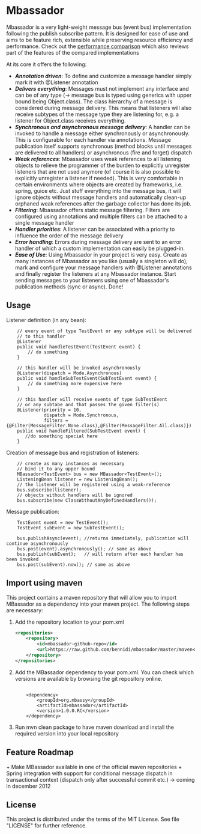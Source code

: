 Mbassador
=========

Mbassador is a very light-weight message bus (event bus) implementation following the publish subscribe pattern. It is designed
for ease of use and aims to be feature rich, extensible while preserving resource efficiency and performance.
Check out the <a href="http://codeblock.engio.net/?p=37" target="_blank">performance comparison</a> which also reviews part of the features of the compared implementations

At its core it offers the following:

+ <em><strong>Annotation driven</em></strong>: To define and customize a message handler simply mark it with @Listener annotation
+ <em><strong>Delivers everything</em></strong>: Messages must not implement any interface and can be of any type (-> message bus is typed using generics with upper
bound being Object.class). The class hierarchy of a message is considered during message delivery. This means that listeners will also receive
subtypes of the message type they are listening for, e.g. a listener for Object.class receives everything.
+ <em><strong>Synchronous and asynchronous message delivery</em></strong>: A handler can be invoked to handle a message either synchronously or
asynchronously. This is configurable for each handler via annotations. Message publication itself supports synchronous (method
blocks until messages are delivered to all handlers) or asynchronous (fire and forget) dispatch
+ <em><strong>Weak references</em></strong>: Mbassador uses weak references to all listening objects to relieve the programmer of the burden to explicitly unregister
listeners that are not used anymore (of course it is also possible to explicitly unregister a listener if needed). This is very comfortable
in certain environments where objects are created by frameworks, i.e. spring, guice etc. Just stuff everything into the message bus, it will
ignore objects without message handlers and automatically clean-up orphaned weak references after the garbage collector has done its job.
+ <em><strong>Filtering</em></strong>: Mbassador offers static message filtering. Filters are configured using annotations and multiple filters can be attached to
a single message handler
+ <em><strong>Handler priorities</em></strong>: A listener can be associated with a priority to influence the order of the message delivery
+ <em><strong>Error handling</em></strong>: Errors during message delivery are sent to an error handler of which a custom implementation can easily be plugged-in.
+ <em><strong>Ease of Use</em></strong>: Using Mbassador in your project is very easy. Create as many instances of Mbassador as you like (usually a singleton will do),
mark and configure your message handlers with @Listener annotations and finally register the listeners at any Mbassador instance. Start
sending messages to your listeners using one of Mbassador's publication methods (sync or async). Done!



 <h2>Usage</h2>

Listener definition (in any bean):

        // every event of type TestEvent or any subtype will be delivered
        // to this handler
        @Listener
		public void handleTestEvent(TestEvent event) {
			// do something
		}

        // this handler will be invoked asynchronously
		@Listener(dispatch = Mode.Asynchronous)
		public void handleSubTestEvent(SubTestEvent event) {
            // do something more expensive here
		}

		// this handler will receive events of type SubTestEvent
        // or any subtabe and that passes the given filter(s)
        @Listener(priority = 10,
                  dispatch = Mode.Synchronous,
                  filters = {@Filter(MessageFilter.None.class),@Filter(MessageFilter.All.class)})
        public void handleFiltered(SubTestEvent event) {
           //do something special here
        }

Creation of message bus and registration of listeners:

        // create as many instances as necessary
        // bind it to any upper bound
        MBassador<TestEvent> bus = new MBassador<TestEvent>();
        ListeningBean listener = new ListeningBean();
        // the listener will be registered using a weak-reference
        bus.subscribe(listener);
        // objects without handlers will be ignored
        bus.subscribe(new ClassWithoutAnyDefinedHandlers());


Message publication:

        TestEvent event = new TestEvent();
        TestEvent subEvent = new SubTestEvent();

        bus.publishAsync(event); //returns immediately, publication will continue asynchronously
        bus.post(event).asynchronously(); // same as above
        bus.publish(subEvent);   // will return after each handler has been invoked
        bus.post(subEvent).now(); // same as above

<h2>Import using maven</h2>
This project contains a maven repository that will allow you to import MBassador as a dependency into your maven project.
The following steps are necessary:

 1. Add the repository location to your pom.xml
    ```xml
    <repositories>
        <repository>
            <id>mbassador-github-repo</id>
            <url>https://raw.github.com/bennidi/mbassador/master/maven</url>
        </repository>
    </repositories>
    ```
 2. Add the MBassador dependency to your pom.xml. You can check which versions are available by browsing
    the git repository online.
    <pre><code class="xml">
        &ltdependency&gt
            &ltgroupId&gtorg.mbassy&lt/groupId&gt
            &ltartifactId&gtmbassador&lt/artifactId&gt
            &ltversion&gt1.0.0.RC&lt/version&gt
        &lt/dependency&gt
    </pre></code>
 3. Run mvn clean package to have maven download and install the required version into your local repository


<h2>Feature Roadmap</h2>
+ Make MBassador available in one of the official maven repositories
+ Spring integration with support for conditional message dispatch in transactional context (dispatch only after
successful commit etc.) -> coming in december 2012

<h2>License</h2>

This project is distributed under the terms of the MIT License. See file "LICENSE" for further reference.




